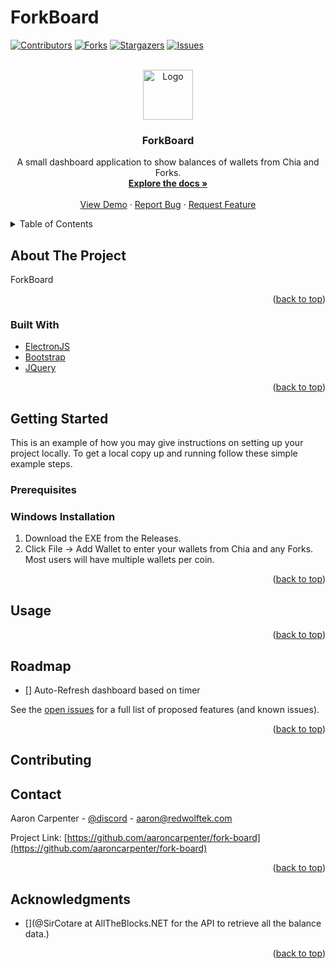 # ForkBoard

<div id="top"></div>
<!--
*** Thanks for checking out the Best-README-Template. If you have a suggestion
*** that would make this better, please fork the repo and create a pull request
*** or simply open an issue with the tag "enhancement".
*** Don't forget to give the project a star!
*** Thanks again! Now go create something AMAZING! :D
-->



<!-- PROJECT SHIELDS -->
<!--
*** I'm using markdown "reference style" links for readability.
*** Reference links are enclosed in brackets [ ] instead of parentheses ( ).
*** See the bottom of this document for the declaration of the reference variables
*** for contributors-url, forks-url, etc. This is an optional, concise syntax you may use.
*** https://www.markdownguide.org/basic-syntax/#reference-style-links
-->
[![Contributors][contributors-shield]][contributors-url]
[![Forks][forks-shield]][forks-url]
[![Stargazers][stars-shield]][stars-url]
[![Issues][issues-shield]][issues-url]

<!-- PROJECT LOGO -->
<br />
<div align="center">
  <a href="https://github.com/aaroncarpenter/fork-board">
    <img src="images/logo.png" alt="Logo" width="80" height="80">
  </a>

<h3 align="center">ForkBoard</h3>

  <p align="center">
    A small dashboard application to show balances of wallets from Chia and Forks.
    <br />
    <a href="https://github.com/aaroncarpenter/fork-board"><strong>Explore the docs »</strong></a>
    <br />
    <br />
    <a href="https://github.com/aaroncarpenter/fork-board">View Demo</a>
    ·
    <a href="https://github.com/aaroncarpenter/fork-board/issues">Report Bug</a>
    ·
    <a href="https://github.com/aaroncarpenter/fork-board/issues">Request Feature</a>
  </p>
</div>



<!-- TABLE OF CONTENTS -->
<details>
  <summary>Table of Contents</summary>
  <ol>
    <li>
      <a href="#about-the-project">About The Project</a>
      <ul>
        <li><a href="#built-with">Built With</a></li>
      </ul>
    </li>
    <li>
      <a href="#getting-started">Getting Started</a>
      <ul>
        <li><a href="#prerequisites">Prerequisites</a></li>
        <li><a href="#installation">Installation</a></li>
      </ul>
    </li>
    <li><a href="#usage">Usage</a></li>
    <li><a href="#roadmap">Roadmap</a></li>
    <li><a href="#contributing">Contributing</a></li>
    <li><a href="#license">License</a></li>
    <li><a href="#contact">Contact</a></li>
    <li><a href="#acknowledgments">Acknowledgments</a></li>
  </ol>
</details>



<!-- ABOUT THE PROJECT -->
## About The Project

ForkBoard

<!--
[![Product Name Screen Shot][product-screenshot]](https://example.com)

Here's a blank template to get started: To avoid retyping too much info. Do a search and replace with your text editor for the following: `github_username`, `repo_name`, `twitter_handle`, `linkedin_username`, `email`, `email_client`, `project_title`, `project_description`

-->
<p align="right">(<a href="#top">back to top</a>)</p>



### Built With

* [ElectronJS](https://electronjs.org/)
* [Bootstrap](https://getbootstrap.com)
* [JQuery](https://jquery.com)

<p align="right">(<a href="#top">back to top</a>)</p>


<!-- GETTING STARTED -->
## Getting Started

This is an example of how you may give instructions on setting up your project locally.
To get a local copy up and running follow these simple example steps.

### Prerequisites

<!--
This is an example of how to list things you need to use the software and how to install them.
* npm
  ```sh
  npm install npm@latest -g
  ```
-->

### Windows Installation

1. Download the EXE from the Releases.
3. Click File -> Add Wallet to enter your wallets from Chia and any Forks.  Most users will have multiple wallets per coin.

<p align="right">(<a href="#top">back to top</a>)</p>



<!-- USAGE EXAMPLES -->
## Usage

<!--
Use this space to show useful examples of how a project can be used. Additional screenshots, code examples and demos work well in this space. You may also link to more resources.

_For more examples, please refer to the [Documentation](https://example.com)_

-->
<p align="right">(<a href="#top">back to top</a>)</p>



<!-- ROADMAP -->
## Roadmap

- [] Auto-Refresh dashboard based on timer

See the [open issues](https://github.com/aaroncarpenter/chia-forks-dashboard/issues) for a full list of proposed features (and known issues).

<p align="right">(<a href="#top">back to top</a>)</p>



<!-- CONTRIBUTING -->
## Contributing
<!--
Contributions are what make the open source community such an amazing place to learn, inspire, and create. Any contributions you make are **greatly appreciated**.

If you have a suggestion that would make this better, please fork the repo and create a pull request. You can also simply open an issue with the tag "enhancement".
Don't forget to give the project a star! Thanks again!

1. Fork the Project
2. Create your Feature Branch (`git checkout -b feature/AmazingFeature`)
3. Commit your Changes (`git commit -m 'Add some AmazingFeature'`)
4. Push to the Branch (`git push origin feature/AmazingFeature`)
5. Open a Pull Request

<p align="right">(<a href="#top">back to top</a>)</p>
-->

<!-- CONTACT -->
## Contact

Aaron Carpenter - [@discord](https://discordapp.com/users/872708817899646978) - aaron@redwolftek.com

Project Link: [https://github.com/aaroncarpenter/fork-board](https://github.com/aaroncarpenter/fork-board)

<p align="right">(<a href="#top">back to top</a>)</p>



<!-- ACKNOWLEDGMENTS -->
## Acknowledgments

* [](@SirCotare at AllTheBlocks.NET for the API to retrieve all the balance data.)

<p align="right">(<a href="#top">back to top</a>)</p>



<!-- MARKDOWN LINKS & IMAGES -->
<!-- https://www.markdownguide.org/basic-syntax/#reference-style-links -->
[contributors-shield]: https://img.shields.io/github/contributors/aaroncarpenter/fork-board.svg?style=for-the-badge
[contributors-url]: https://github.com/aaroncarpenter/fork-board/graphs/contributors
[forks-shield]: https://img.shields.io/github/forks/aaroncarpenter/fork-board.svg?style=for-the-badge
[forks-url]: https://github.com/aaroncarpenter/fork-board/network/members
[stars-shield]: https://img.shields.io/github/stars/aaroncarpenter/fork-board.svg?style=for-the-badge
[stars-url]: https://github.com/aaroncarpenter/fork-board/stargazers
[issues-shield]: https://img.shields.io/github/issues/aaroncarpenter/fork-board.svg?style=for-the-badge
[issues-url]: https://github.com/aaroncarpenter/fork-board/issues
[license-shield]: https://img.shields.io/github/license/aaroncarpenter/fork-board.svg?style=for-the-badge
[license-url]: https://github.com/aaroncarpenter/fork-board/blob/master/LICENSE.txt
[linkedin-shield]: https://img.shields.io/badge/-LinkedIn-black.svg?style=for-the-badge&logo=linkedin&colorB=555
[linkedin-url]: https://linkedin.com/in/aaronmcarpenter
[product-screenshot]: images/screenshot.png
